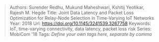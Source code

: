 > Authors: Surender Redhu, Mukund Maheshwari, Kshitij Yeotikar, Rajesh M. Hegde
> Title: Joint Data Latency and Packet Loss Optimization for Relay-Node Selection in Time-Varying IoT Networks
> Year: 2018
> Url: https://doi.org/10.1145/3241539.3267758
> Keywords: IoT, time-varying connectivity, data latency, packet loss risk
> Series: MobiCom '18
> Tags: *Define your own tags here, separate by comma*